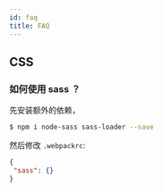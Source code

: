 ```yaml
---
id: faq
title: FAQ
---
```


## CSS

### 如何使用 sass ？

先安装额外的依赖，

```bash
$ npm i node-sass sass-loader --save
```

然后修改 `.webpackrc`:

```json
{
 "sass": {}
}
```
